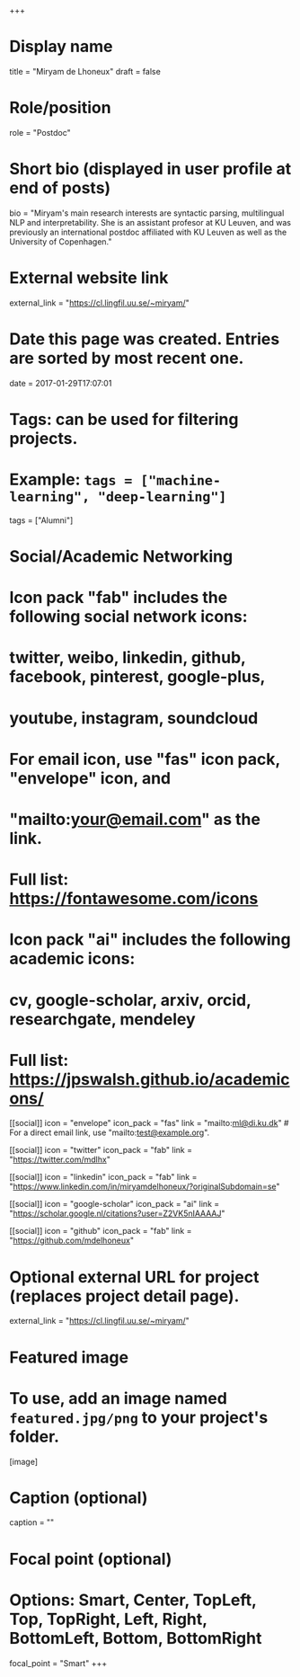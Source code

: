 +++
# Display name
title = "Miryam de Lhoneux"
draft = false

# Role/position
role = "Postdoc"

# Short bio (displayed in user profile at end of posts)
bio = "Miryam's main research interests are syntactic parsing, multilingual NLP and interpretability. She is an assistant profesor at KU Leuven, and was previously an international postdoc affiliated with KU Leuven as well as the University of Copenhagen."

# External website link
external_link = "https://cl.lingfil.uu.se/~miryam/"

# Date this page was created. Entries are sorted by most recent one.
date = 2017-01-29T17:07:01

# Tags: can be used for filtering projects.
# Example: `tags = ["machine-learning", "deep-learning"]`
tags = ["Alumni"]

# Social/Academic Networking
#
# Icon pack "fab" includes the following social network icons:
#
#   twitter, weibo, linkedin, github, facebook, pinterest, google-plus,
#   youtube, instagram, soundcloud
#
#   For email icon, use "fas" icon pack, "envelope" icon, and
#   "mailto:your@email.com" as the link.
#
#   Full list: https://fontawesome.com/icons
#
# Icon pack "ai" includes the following academic icons:
#
#   cv, google-scholar, arxiv, orcid, researchgate, mendeley
#
#   Full list: https://jpswalsh.github.io/academicons/

[[social]]
icon = "envelope"
icon_pack = "fas"
link = "mailto:ml@di.ku.dk"  # For a direct email link, use "mailto:test@example.org".

[[social]]
icon = "twitter"
icon_pack = "fab"
link = "https://twitter.com/mdlhx"

[[social]]
icon = "linkedin"
icon_pack = "fab"
link = "https://www.linkedin.com/in/miryamdelhoneux/?originalSubdomain=se"

[[social]]
icon = "google-scholar"
icon_pack = "ai"
link = "https://scholar.google.nl/citations?user=Z2VK5nIAAAAJ"

[[social]]
icon = "github"
icon_pack = "fab"
link = "https://github.com/mdelhoneux"

# Optional external URL for project (replaces project detail page).
external_link = "https://cl.lingfil.uu.se/~miryam/"

# Featured image
# To use, add an image named `featured.jpg/png` to your project's folder. 
[image]
  # Caption (optional)
  caption = ""

  # Focal point (optional)
  # Options: Smart, Center, TopLeft, Top, TopRight, Left, Right, BottomLeft, Bottom, BottomRight
  focal_point = "Smart"
+++
